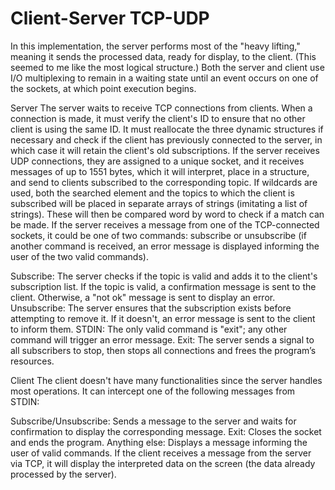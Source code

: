 # Client-Server TCP-UDP

In this implementation, the server performs most of the "heavy lifting," meaning it sends the processed data, ready for display, to the client. (This seemed to me like the most logical structure.)
Both the server and client use I/O multiplexing to remain in a waiting state until an event occurs on one of the sockets, at which point execution begins.

Server
The server waits to receive TCP connections from clients. When a connection is made, it must verify the client's ID to ensure that no other client is using the same ID. It must reallocate the three dynamic structures if necessary and check if the client has previously connected to the server, in which case it will retain the client's old subscriptions.
If the server receives UDP connections, they are assigned to a unique socket, and it receives messages of up to 1551 bytes, which it will interpret, place in a structure, and send to clients subscribed to the corresponding topic.
If wildcards are used, both the searched element and the topics to which the client is subscribed will be placed in separate arrays of strings (imitating a list of strings). These will then be compared word by word to check if a match can be made.
If the server receives a message from one of the TCP-connected sockets, it could be one of two commands: subscribe or unsubscribe (if another command is received, an error message is displayed informing the user of the two valid commands).

Subscribe: The server checks if the topic is valid and adds it to the client's subscription list. If the topic is valid, a confirmation message is sent to the client. Otherwise, a "not ok" message is sent to display an error.
Unsubscribe: The server ensures that the subscription exists before attempting to remove it. If it doesn't, an error message is sent to the client to inform them.
STDIN: The only valid command is "exit"; any other command will trigger an error message.
Exit: The server sends a signal to all subscribers to stop, then stops all connections and frees the program’s resources.

Client
The client doesn't have many functionalities since the server handles most operations.
It can intercept one of the following messages from STDIN:

Subscribe/Unsubscribe: Sends a message to the server and waits for confirmation to display the corresponding message.
Exit: Closes the socket and ends the program.
Anything else: Displays a message informing the user of valid commands.
If the client receives a message from the server via TCP, it will display the interpreted data on the screen (the data already processed by the server).

